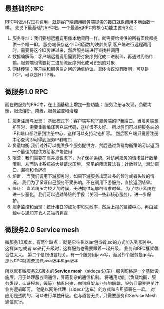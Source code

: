 ## 最基础的RPC

RPC叫做远程过程调用，就是客户端调用服务端提供的接口就像调用本地函数一样。
先说下最基础的RPC吧，一个最基础RPC的核心功能主要有3点：

1. 服务寻址：我们要想远程调用像本地调用一样。就需要给提供的所有函数都提供一个唯一ID。
服务端保存这个ID和函数的映射关系
客户端进行远程调用时，需要将这个ID传递过来，然后服务端进行查找并调用
2. 数据编解码：客户端远程调用需要将对象序列化成二进制流，再通过网络传输。服务端也需要将二进制流反序列化成可识别的对象
3. 网络传输：客户端和服务端之间的通信协议。具体协议没有限制，可以是TCP，可以是HTTP等。

## 微服务1.0 RPC 

而在微服务的PRC中，在上面基础上增加一些功能：
服务注册与发现，负载均衡，限流熔断，降级，服务监控和治理

1. 服务注册与发现：
基础模式下：客户端写死了服务端的IP和端口。当服务端想扩容时，需要重新编译客户端代码，这样很不友好。
所以我们可以将服务端的IP和端口都注册到注册中心，这样可以支持动态扩容。
然后客户端只需要注册中心查询即可得到服务IP和端口
2. 负载均衡
我们对外可以提供多个服务提供方，然后通过负载均衡策略可以返回一个最佳的提供方给客户端使用
3. 限流：我们需要在高并发请求下，为了保护系统，对访问服务的请求进行数量限制，从而防止系统被大量请求压垮。
常见的限流算法有：计数器法，滑动窗口，漏桶和令牌桶
4. 熔断：
当我们调用下游服务时，如果下游服务出现过多的超时或者失败的情况。
我们为了保证自己服务不受影响，不在调用下游服务，直接返回结果。
5. 降级：
当系统压力较大的时候，无法提供足够的请求时候。
为了防止系统在进一步恶化，我们可以通过降级的手段（关闭一些非核心服务），进一步保护。
6. 服务监控和治理：统计接口的成功率和失败率，然后上报的监控中心，再由监控中心通知开发人员进行排查

## 微服务2.0 Service mesh

微服务1.0版本，有两个缺点：
就是它往往以jar包或者.so的方式加入到服务中。这样jar包或者.so进行升级时，这样服务也需要跟着一起升级，
业务和RPC框架耦合性太大。
第二个是跟语言相关。有一个服务用java写，而另外个服务是go写。那么RPC就需要提供java版本和go版本

所以就有微服务2.0版本的**Service mesh**（sidecar边车）
服务网格是一个基础设施层，用于处理服务间通信，屏蔽复杂的通信机制。
将通用功能（负载均衡，服务发现，认证授权，等等）抽离出来，做到框架与业务的解耦，服务只需要更关注业务逻辑即可。
他是以网络代理（sidecar边车）的方式和应用部署在一起。
对应用是透明的，可以进行单独升级。也与语言无关，只需要服务和Service Mesh通信就行。